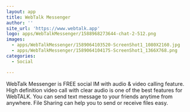 ```yaml
---
layout: app
title: WebTalk Messenger
author: ''
site_url: 'https://www.webtalk.app'
logo: apps/WebTalkMessenger/1588968273644-chat-2-512.png
images:
  - apps/WebTalkMessenger/1589064103520-ScreenShot1_1080X2160.jpg
  - apps/WebTalkMessenger/1589064104175-ScreenShot1_1366X768.png
categories:
  - Social

---
```

WebTalk Messenger is FREE social IM with audio & video calling feature. High definition video call with clear audio is one of the best features for WebTALK. You can send text message to your friends anytime from anywhere. File Sharing can help you to send or receive files easy.
